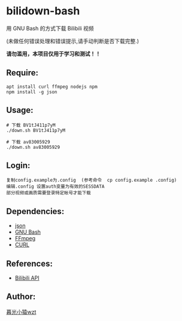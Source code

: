 # bilidown-bash
用 GNU Bash 的方式下载 Bilibili 视频

(未做任何错误处理和错误提示,请手动判断是否下载完整.)

**请勿滥用，本项目仅用于学习和测试！！**

## Require:

```shell
apt install curl ffmpeg nodejs npm
npm install -g json
```


## Usage:

```shell
# 下载 BV1tJ411p7yM
./down.sh BV1tJ411p7yM

# 下载 av83005929
./down.sh av83005929
```

## Login:

```
复制config.example为.config  (参考命令  cp config.example .config)
编辑.config 设置auth变量为有效的SESSDATA
部分视频或画质需要登录特定帐号才能下载
```


## Dependencies:

+ [json](https://www.npmjs.com/package/json)
+ [GNU Bash](http://www.gnu.org/software/bash/)
+ [FFmpeg](http://www.ffmpeg.org/)
+ [CURL](https://curl.se/)


## References:

+ [Bilibili API](https://github.com/SocialSisterYi/bilibili-API-collect)


## Author:


[暮光小猿wzt](http://www.scraft.top)
